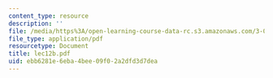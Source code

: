 ```yaml
---
content_type: resource
description: ''
file: /media/https%3A/open-learning-course-data-rc.s3.amazonaws.com/3-012-fundamentals-of-materials-science-fall-2005/ebb6281e6eba4bee09f02a2dfd3d7dea_lec12b.pdf
file_type: application/pdf
resourcetype: Document
title: lec12b.pdf
uid: ebb6281e-6eba-4bee-09f0-2a2dfd3d7dea
---
```

